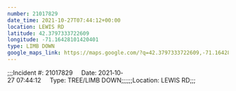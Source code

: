 ```yaml
---
number: 21017829
date_time: 2021-10-27T07:44:12+00:00
location: LEWIS RD
latitude: 42.3797333722609
longitude: -71.16428101420401
type: LIMB DOWN
google_maps_link: https://maps.google.com/?q=42.3797333722609,-71.16428101420401
---
```


;;;Incident #: 21017829     Date: 2021‐10‐27 07:44:12     Type: TREE/LIMB DOWN;;;;;;Location: LEWIS RD;;;
